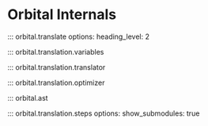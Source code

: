# Orbital Internals

::: orbital.translate
    options:
        heading_level: 2

::: orbital.translation.variables

::: orbital.translation.translator

::: orbital.translation.optimizer

::: orbital.ast

::: orbital.translation.steps
    options:
        show_submodules: true